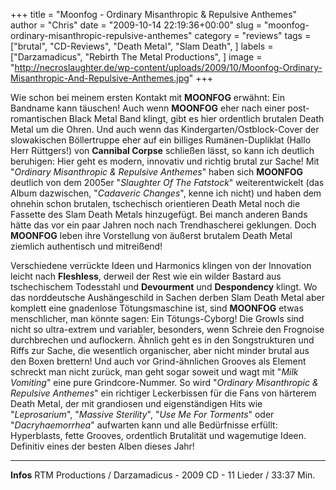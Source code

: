 +++
title = "Moonfog - Ordinary Misanthropic & Repulsive Anthemes"
author = "Chris"
date = "2009-10-14 22:19:36+00:00"
slug = "moonfog-ordinary-misanthropic-repulsive-anthemes"
category = "reviews"
tags = ["brutal", "CD-Reviews", "Death Metal", "Slam Death", ]
labels = ["Darzamadicus", "Rebirth The Metal Productions", ]
image = "http://necroslaughter.de/wp-content/uploads/2009/10/Moonfog-Ordinary-Misanthropic-And-Repulsive-Anthemes.jpg"
+++

Wie schon bei meinem ersten Kontakt mit **MOONFOG** erwähnt: Ein Bandname kann täuschen! Auch wenn **MOONFOG** eher nach einer post-romantischen Black Metal Band klingt, gibt es hier ordentlich brutalen Death Metal um die Ohren. Und auch wenn das Kindergarten/Ostblock-Cover der slowakischen Böllertruppe eher auf ein billiges Rumänen-Dupliklat (Hallo Herr Rüttgers!) von **Cannibal Corpse** schließen lässt, so kann ich deutlich beruhigen: Hier geht es modern, innovativ und richtig brutal zur Sache!
Mit "_Ordinary Misanthropic & Repulsive Anthemes_" haben sich **MOONFOG** deutlich von dem 2005er "_Slaughter Of The Fatstock_" weiterentwickelt (das Album dazwischen, "_Cadaveric Changes_", kenne ich nicht) und haben dem ohnehin schon brutalen, tschechisch orientieren Death Metal noch die Fassette des Slam Death Metals hinzugefügt. Bei manch anderen Bands hätte das vor ein paar Jahren noch nach Trendhascherei geklungen. Doch **MOONFOG** leben ihre Vorstellung von äußerst brutalem Death Metal ziemlich authentisch und mitreißend!

Verschiedene verrückte Ideen und Harmonics klingen von der Innovation leicht nach **Fleshless**, derweil der Rest wie ein wilder Bastard aus tschechischem Todesstahl und **Devourment** und **Despondency** klingt. Wo das norddeutsche Aushängeschild in Sachen derben Slam Death Metal aber komplett eine gnadenlose Tötungsmaschine ist, sind **MOONFOG** etwas menschlicher, man könnte sagen: Ein Tötungs-Cyborg! Die Growls sind nicht so ultra-extrem und variabler, besonders, wenn Schreie den Frognoise durchbrechen und auflockern. Ähnlich geht es in den Songstrukturen und Riffs zur Sache, die wesentlich organischer, aber nicht minder brutal aus den Boxen brettern!
Und auch vor Grind-ähnlichen Grooves als Element schreckt man nicht zurück, man geht sogar soweit und wagt mit "_Milk Vomiting_" eine pure Grindcore-Nummer.
So wird "_Ordinary Misanthropic & Repulsive Anthemes_" ein richtiger Leckerbissen für die Fans von härterem Death Metal, der mit grandiosen und eigenständigen Hits wie "_Leprosarium_", "_Massive Sterility_", "_Use Me For Torments_" oder "_Dacryhaemorrhea_" aufwarten kann und alle Bedürfnisse erfüllt: Hyperblasts, fette Grooves, ordentlich Brutalität und wagemutige Ideen. Definitiv eines der besten Alben dieses Jahr!





---
**Infos**
RTM Productions / Darzamadicus - 2009
CD - 11 Lieder / 33:37 Min.
